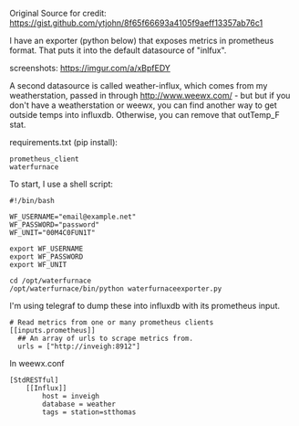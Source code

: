 Original Source for credit: https://gist.github.com/ytjohn/8f65f66693a4105f9aeff13357ab76c1

I have an exporter (python below) that exposes metrics in prometheus format. That puts it into the default datasource of "inlfux".

screenshots:  https://imgur.com/a/xBpfEDY


A second datasource is called weather-influx, which comes from my weatherstation, passed in through http://www.weewx.com/ - but
but if you don't have a weatherstation or weewx, you can find another way to get outside temps into influxdb. Otherwise, you can
remove that outTemp_F stat.


requirements.txt (pip install):
```
prometheus_client
waterfurnace
```

To start, I use a shell script:

```shell
#!/bin/bash

WF_USERNAME="email@example.net"
WF_PASSWORD="password"
WF_UNIT="00M4C0FUN1T"

export WF_USERNAME
export WF_PASSWORD
export WF_UNIT

cd /opt/waterfurnace
/opt/waterfurnace/bin/python waterfurnaceexporter.py
```

I'm using telegraf to dump these into influxdb with its prometheus input.  

```
# Read metrics from one or many prometheus clients
[[inputs.prometheus]]
  ## An array of urls to scrape metrics from.
  urls = ["http://inveigh:8912"]
```

In weewx.conf

```
[StdRESTful]
    [[Influx]]
        host = inveigh
        database = weather
        tags = station=stthomas
```
 
        